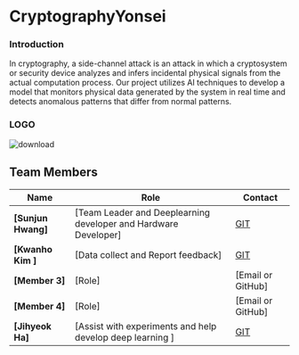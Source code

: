 # CryptographyYonsei

### Introduction
In cryptography, a side-channel attack is an attack in which a cryptosystem or security device analyzes and infers incidental physical signals from the actual computation process. Our project utilizes AI techniques to develop a model that monitors physical data generated by the system in real time and detects anomalous patterns that differ from normal patterns.


### LOGO 
![download](https://github.com/user-attachments/assets/9184b2ba-6190-42c6-8a8a-c7e20e7c898e)

## Team Members
| Name  | Role | Contact |
|--------|------|---------|
| **[Sunjun Hwang]** | [Team Leader and Deeplearning developer and Hardware Developer] | [GIT](https://github.com/justinbrianhwang)  |
| **[Kwanho Kim ]** | [Data collect and Report feedback] | [GIT](https://github.com/kgh1232) |
| **[Member 3]** | [Role] | [Email or GitHub] |
| **[Member 4]** | [Role] | [Email or GitHub] |
| **[Jihyeok Ha]** | [Assist with experiments and help develop deep learning ] | [GIT](https://github.com/hajihyeok) |


